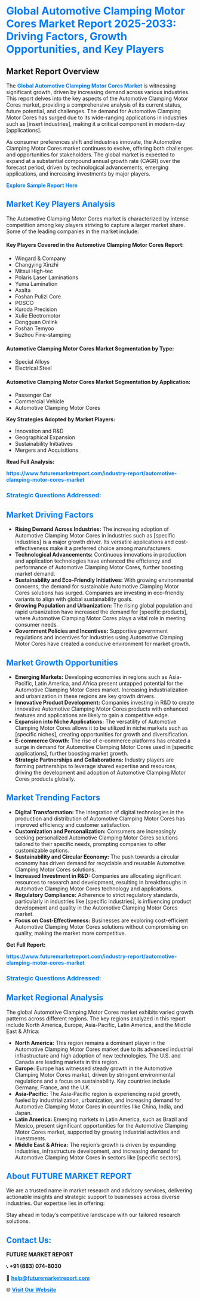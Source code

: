 <h1 style="color: #007BFF;">Global Automotive Clamping Motor Cores Market Report 2025-2033: Driving Factors, Growth Opportunities, and Key Players</h1>

<section id="overview">
<h2>Market Report Overview</h2>
<p>The <a href="https://www.futuremarketreport.com/industry-report/automotive-clamping-motor-cores-market" style="color: #007BFF; text-decoration: none;"><strong>Global Automotive Clamping Motor Cores Market</strong></a> is witnessing significant growth, driven by increasing demand across various industries. This report delves into the key aspects of the Automotive Clamping Motor Cores market, providing a comprehensive analysis of its current status, future potential, and challenges. The demand for Automotive Clamping Motor Cores has surged due to its wide-ranging applications in industries such as [insert industries], making it a critical component in modern-day [applications].</p>
<p>As consumer preferences shift and industries innovate, the Automotive Clamping Motor Cores market continues to evolve, offering both challenges and opportunities for stakeholders. The global market is expected to expand at a substantial compound annual growth rate (CAGR) over the forecast period, driven by technological advancements, emerging applications, and increasing investments by major players.</p>
</section>

<section id="overview">
<p><a href="https://www.futuremarketreport.com/request-sample/reportId=126718" style="color: #007BFF; text-decoration: none;"><strong>Explore Sample Report Here</strong></a></p>
</section>

<section id="key-players">
<h2 style="color: #007BFF;">Market Key Players Analysis</h2>
<p>The Automotive Clamping Motor Cores market is characterized by intense competition among key players striving to capture a larger market share. Some of the leading companies in the market include:</p>
<h4>Key Players Covered in the Automotive Clamping Motor Cores Report:</h4>
<ul><li>Wingard &amp; Company</li><li>Changying Xinzhi</li><li>Mitsui High-tec</li><li>Polaris Laser Laminations</li><li>Yuma Lamination</li><li>Axalta</li><li>Foshan Pulizi Core</li><li>POSCO</li><li>Kuroda Precision</li><li>Xulie Electromotor</li><li>Dongguan Onlink</li><li>Foshan Temyoo</li><li>Suzhou Fine-stamping</li></ul>
<h4>Automotive Clamping Motor Cores Market Segmentation by Type:</h4>
<ul><li>Special Alloys</li><li>Electrical Steel</li></ul>

<h4>Automotive Clamping Motor Cores Market Segmentation by Application:</h4>
<ul><li>Passenger Car</li><li>Commercial Vehicle</li><li>Automotive Clamping Motor Cores</li></ul>
<p><strong>Key Strategies Adopted by Market Players:</strong></p>
<ul>
<li>Innovation and R&D</li>
<li>Geographical Expansion</li>
<li>Sustainability Initiatives</li>
<li>Mergers and Acquisitions</li>
</ul>
</section>

<section>
<p><strong>Read Full Analysis: </strong></p><a href="https://www.futuremarketreport.com/industry-report/automotive-clamping-motor-cores-market" style="color: #007BFF; text-decoration: none;"><strong>https://www.futuremarketreport.com/industry-report/automotive-clamping-motor-cores-market</strong></a>
<h3 style="color: #007BFF;">Strategic Questions Addressed:</h3>
</section>

<section id="driving-factors">
<h2 style="color: #007BFF;">Market Driving Factors</h2>
<ul>
<li><strong>Rising Demand Across Industries:</strong> The increasing adoption of Automotive Clamping Motor Cores in industries such as [specific industries] is a major growth driver. Its versatile applications and cost-effectiveness make it a preferred choice among manufacturers.</li>
<li><strong>Technological Advancements:</strong> Continuous innovations in production and application technologies have enhanced the efficiency and performance of Automotive Clamping Motor Cores, further boosting market demand.</li>
<li><strong>Sustainability and Eco-Friendly Initiatives:</strong> With growing environmental concerns, the demand for sustainable Automotive Clamping Motor Cores solutions has surged. Companies are investing in eco-friendly variants to align with global sustainability goals.</li>
<li><strong>Growing Population and Urbanization:</strong> The rising global population and rapid urbanization have increased the demand for [specific products], where Automotive Clamping Motor Cores plays a vital role in meeting consumer needs.</li>
<li><strong>Government Policies and Incentives:</strong> Supportive government regulations and incentives for industries using Automotive Clamping Motor Cores have created a conducive environment for market growth.</li>
</ul>
</section>

<section id="growth-opportunities">
<h2 style="color: #007BFF;">Market Growth Opportunities</h2>
<ul>
<li><strong>Emerging Markets:</strong> Developing economies in regions such as Asia-Pacific, Latin America, and Africa present untapped potential for the Automotive Clamping Motor Cores market. Increasing industrialization and urbanization in these regions are key growth drivers.</li>
<li><strong>Innovative Product Development:</strong> Companies investing in R&D to create innovative Automotive Clamping Motor Cores products with enhanced features and applications are likely to gain a competitive edge.</li>
<li><strong>Expansion into Niche Applications:</strong> The versatility of Automotive Clamping Motor Cores allows it to be utilized in niche markets such as [specific niches], creating opportunities for growth and diversification.</li>
<li><strong>E-commerce Growth:</strong> The rise of e-commerce platforms has created a surge in demand for Automotive Clamping Motor Cores used in [specific applications], further boosting market growth.</li>
<li><strong>Strategic Partnerships and Collaborations:</strong> Industry players are forming partnerships to leverage shared expertise and resources, driving the development and adoption of Automotive Clamping Motor Cores products globally.</li>
</ul>
</section>

<section id="trending-factors">
<h2 style="color: #007BFF;">Market Trending Factors</h2>
<ul>
<li><strong>Digital Transformation:</strong> The integration of digital technologies in the production and distribution of Automotive Clamping Motor Cores has improved efficiency and customer satisfaction.</li>
<li><strong>Customization and Personalization:</strong> Consumers are increasingly seeking personalized Automotive Clamping Motor Cores solutions tailored to their specific needs, prompting companies to offer customizable options.</li>
<li><strong>Sustainability and Circular Economy:</strong> The push towards a circular economy has driven demand for recyclable and reusable Automotive Clamping Motor Cores solutions.</li>
<li><strong>Increased Investment in R&D:</strong> Companies are allocating significant resources to research and development, resulting in breakthroughs in Automotive Clamping Motor Cores technology and applications.</li>
<li><strong>Regulatory Compliance:</strong> Adherence to strict regulatory standards, particularly in industries like [specific industries], is influencing product development and quality in the Automotive Clamping Motor Cores market.</li>
<li><strong>Focus on Cost-Effectiveness:</strong> Businesses are exploring cost-efficient Automotive Clamping Motor Cores solutions without compromising on quality, making the market more competitive.</li>
</ul>
</section>

<section>
<p><strong>Get Full Report: </strong></p><a href="https://www.futuremarketreport.com/industry-report/automotive-clamping-motor-cores-market" style="color: #007BFF; text-decoration: none;"><strong>https://www.futuremarketreport.com/industry-report/automotive-clamping-motor-cores-market</strong></a>
<h3 style="color: #007BFF;">Strategic Questions Addressed:</h3>
</section>


<section id="regional-analysis">
<h2 style="color: #007BFF;">Market Regional Analysis</h2>
<p>The global Automotive Clamping Motor Cores market exhibits varied growth patterns across different regions. The key regions analyzed in this report include North America, Europe, Asia-Pacific, Latin America, and the Middle East & Africa:</p>
<ul>
<li><strong>North America:</strong> This region remains a dominant player in the Automotive Clamping Motor Cores market due to its advanced industrial infrastructure and high adoption of new technologies. The U.S. and Canada are leading markets in this region.</li>
<li><strong>Europe:</strong> Europe has witnessed steady growth in the Automotive Clamping Motor Cores market, driven by stringent environmental regulations and a focus on sustainability. Key countries include Germany, France, and the U.K.</li>
<li><strong>Asia-Pacific:</strong> The Asia-Pacific region is experiencing rapid growth, fueled by industrialization, urbanization, and increasing demand for Automotive Clamping Motor Cores in countries like China, India, and Japan.</li>
<li><strong>Latin America:</strong> Emerging markets in Latin America, such as Brazil and Mexico, present significant opportunities for the Automotive Clamping Motor Cores market, supported by growing industrial activities and investments.</li>
<li><strong>Middle East & Africa:</strong> The region’s growth is driven by expanding industries, infrastructure development, and increasing demand for Automotive Clamping Motor Cores in sectors like [specific sectors].</li>
</ul>
</section>

<footer>
<h2 style="color: #007BFF;">About FUTURE MARKET REPORT</h2>
<p>We are a trusted name in market research and advisory services, delivering actionable insights and strategic support to businesses across diverse industries. Our expertise lies in offering:</p>

<p>Stay ahead in today’s competitive landscape with our tailored research solutions.</p>

<h2 style="color: #007BFF;">Contact Us:</h2>
<p><strong>FUTURE MARKET REPORT</strong></p>
<p>📞 <strong>+91 (883) 074-8030</strong></p>
<p>📧 <strong><a href="mailto:help@futuremarketreport.com" style="color: #007BFF;">help@futuremarketreport.com</a></strong></p>
<p>🌐 <strong><a href="https://www.futuremarketreport.com/" style="color: #007BFF;">Visit Our Website</a></strong></p>
</footer>
